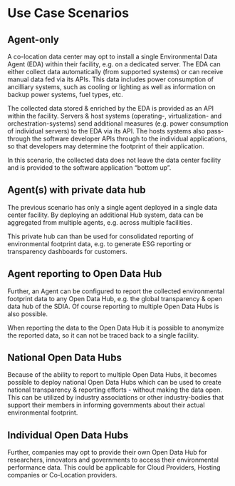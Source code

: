 # Use Case Scenarios

## Agent-only

A co-location data center may opt to install a single Environmental Data Agent (EDA) within their facility, e.g. on a dedicated server. The EDA can either collect data automatically (from supported systems) or can receive manual data fed via its APIs. This data includes power consumption of ancilliary systems,  such as cooling or lighting as well as information on backup power systems, fuel types, etc. 

The collected data stored & enriched by the EDA is provided as an API within the facility. Servers & host systems (operating-, virtualization- and orchestration-systems) send additional measures (e.g. power consumption of individual servers)  to the EDA via its API. The hosts systems also pass-through the software developer APIs through to the individual applications, so that developers may determine the footprint of their application.

In this scenario, the collected data does not leave the data center facility and is provided to the software application “bottom up”.

## Agent(s) with private data hub

The previous scenario has only a single agent deployed in a single data center facility. By deploying an additional Hub system, data can be aggregated from multiple agents, e.g. across multiple facilities. 

This private hub can than be used for consolidated reporting of environmental footprint data, e.g. to generate ESG reporting or transparency dashboards for customers.

## Agent reporting to Open Data Hub

Further, an Agent can be configured to report the collected environmental footprint data to any Open Data Hub, e.g. the global transparency & open data hub of the SDIA. Of course reporting to multiple Open Data Hubs is also possible. 

When reporting the data to the Open Data Hub it is possible to anonymize the reported data, so it can not be traced back to a single facility. 

## National Open Data Hubs

Because of the ability to report to multiple Open Data Hubs, it becomes possible to deploy national Open Data Hubs which can be used to create national transparency & reporting efforts - without making the data open. This can be utilized by industry associations or other industry-bodies that support their members in informing governments about their actual environmental footprint. 

## Individual Open Data Hubs

Further, companies may opt to provide their own Open Data Hub for researchers, innovators and governments to access their environmental performance data. This could be applicable for Cloud Providers, Hosting companies or Co-Location providers.
